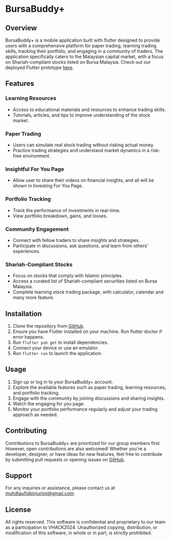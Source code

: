 # BursaBuddy+

## Overview

BursaBuddy+ is a mobile application built with flutter designed to provide users with a comprehensive platform for paper trading, learning trading skills, tracking their portfolio, and engaging in a community of traders. The application specifically caters to the Malaysian capital market, with a focus on Shariah-compliant stocks listed on Bursa Malaysia. Check out our deployed Flutter prototype [here](https://bursa-buddy-plus.vercel.app).

## Features

### Learning Resources
- Access to educational materials and resources to enhance trading skills.
- Tutorials, articles, and tips to improve understanding of the stock market.

### Paper Trading
- Users can simulate real stock trading without risking actual money.
- Practice trading strategies and understand market dynamics in a risk-free environment.

### Insightful For You Page
- Allow user to share their videos on financial insights, and all will be shown in Investing For You Page.

### Portfolio Tracking
- Track the performance of investments in real-time.
- View portfolio breakdown, gains, and losses.

### Community Engagement
- Connect with fellow traders to share insights and strategies.
- Participate in discussions, ask questions, and learn from others' experiences.

### Shariah-Compliant Stocks
- Focus on stocks that comply with Islamic principles.
- Access a curated list of Shariah-compliant securities listed on Bursa Malaysia.
- Complete learning stock trading package, with calculator, calendar and many more feature.

## Installation

1. Clone the repository from [GitHub](https://github.com/taufiqqq/bursabuddy).
2. Ensure you have Flutter installed on your machine. Run flutter doctor if error happens.
3. Run `flutter pub get` to install dependencies.
4. Connect your device or use an emulator.
5. Run `flutter run` to launch the application.

## Usage

1. Sign up or log in to your BursaBuddy+ account.
2. Explore the available features such as paper trading, learning resources, and portfolio tracking.
3. Engage with the community by joining discussions and sharing insights.
4. Watch the engaging for you page.
5. Monitor your portfolio performance regularly and adjust your trading approach as needed.

## Contributing

Contributions to BursaBuddy+ are prioritized for our group members first. However, open contributions are also welcomed! Whether you're a developer, designer, or have ideas for new features, feel free to contribute by submitting pull requests or opening issues on [GitHub](https://github.com/taufiqqq/bursabuddy).

## Support

For any inquiries or assistance, please contact us at muhdtaufiqbinjurimi@gmail.com.

## License

All rights reserved. This software is confidential and proprietary to our team as a participation to VHACK2024. Unauthorized copying, distribution, or modification of this software, in whole or in part, is strictly prohibited.
